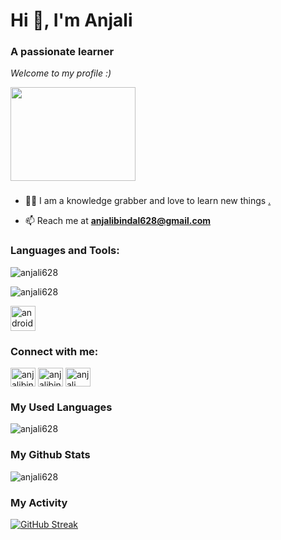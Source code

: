 <h1 align="start">Hi 👋, I'm Anjali</h1>
<h3 align="start">A passionate learner</h3>

_Welcome to my profile :)_
<div align="start">
  <img src="https://camo.githubusercontent.com/374987f773148e46b1851b9e3bc4bf71b182562dd002620ef3e4263cb3997130/68747470733a2f2f6d69726f2e6d656469756d2e636f6d2f6d61782f3837352f312a7164415731546a434e353768316c6275757a766368672e676966" width="200" height="150"/>
</div>
<h3 align="start">  </h3>


- 👨‍💻 I am a knowledge grabber and love to learn new things [.](.)

- 📫 Reach me at **anjalibindal628@gmail.com**

<h3 align="left">Languages and Tools:</h3>
<p><img align="start" src="https://skills.thijs.gg/icons?i=java,kotlin,python,c&theme=light" alt="anjali628" /></p>
<p><img align="start" src="https://skills.thijs.gg/icons?i=git&theme=light" alt="anjali628" /></p>
<p align="left"> <a href="https://developer.android.com" target="_blank" rel="noreferrer"> <img src="https://commons.wikimedia.org/wiki/File:Android_logo_2019_%28stacked%29.svg" alt="android" width="40" height="40"/> </a></p>

<h3 align="left">Connect with me:</h3>
<p align="left">
<a href="https://twitter.com/anjalibindal" target="blank"><img align="center" src="https://www.google.com/imgres?imgurl=https%3A%2F%2Fcdn4.iconfinder.com%2Fdata%2Ficons%2Fsocial-media-icons-the-circle-set%2F48%2Ftwitter_circle-512.png&tbnid=yM4rA3TaKU6_WM&vet=12ahUKEwjs5s3i6_b_AhWyk2MGHTwhCMMQMygBegUIARDoAQ..i&imgrefurl=https%3A%2F%2Fwww.iconfinder.com%2Ficons%2F294709%2Fcircle_twitter_icon&docid=yHu7Q9of9_lf3M&w=512&h=512&q=twitter%20icon&ved=2ahUKEwjs5s3i6_b_AhWyk2MGHTwhCMMQMygBegUIARDoAQh" alt="anjalibindal" height="30" width="40" /></a>
<a href="https://linkedin.com/in/anjalibindal628" target="blank"><img align="center" src="https://raw.githubusercontent.com/rahuldkjain/github-profile-readme-generator/master/src/images/icons/Social/linked-in-alt.svg" alt="anjalibindal628" height="30" width="40" /></a>
<a href="https://instagram.com/anjali__bindal" target="blank"><img align="center" src="https://raw.githubusercontent.com/rahuldkjain/github-profile-readme-generator/master/src/images/icons/Social/instagram.svg" alt="anjali__bindal" height="30" width="40" /></a>
</p>


<h3 align="left">My Used Languages</h3>

<p><img align="start" src="https://github-readme-stats.vercel.app/api/top-langs?username=anjali628&show_icons=true&theme=great-gatsby" alt="anjali628" /></p>


<h3 align="left">My Github Stats</h3>

<p><img align="start" src="https://github-readme-stats.vercel.app/api?username=anjali628&&show_icons=true&theme=great-gatsby" alt="anjali628" /></p>

<h3 align="left">My Activity</h3>

[![GitHub Streak](https://github-readme-streak-stats.herokuapp.com?user=anjali628&theme=gruvbox)](https://git.io/streak-stats)



<!--
**anjali628/anjali628** is a ✨ _special_ ✨ repository because its `README.md` (this file) appears on your GitHub profile.

Here are some ideas to get you started:

- 🔭 I’m currently working on ...
- 🌱 I’m currently learning ...
- 👯 I’m looking to collaborate on ...
- 🤔 I’m looking for help with ...
- 💬 Ask me about ...
- 📫 How to reach me: ...
- 😄 Pronouns: ...
- ⚡ Fun fact: ...
-->
